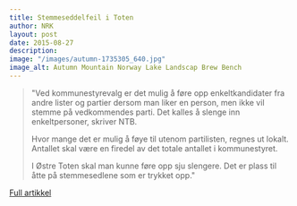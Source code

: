 ```yaml
---
title: Stemmeseddelfeil i Toten
author: NRK
layout: post
date: 2015-08-27
description: 
image: "/images/autumn-1735305_640.jpg"
image_alt: Autumn Mountain Norway Lake Landscap Brew Bench
---
```


> "Ved kommunestyrevalg er det mulig å føre opp enkeltkandidater fra andre lister og partier dersom man liker en person, men ikke vil stemme på vedkommendes parti. Det kalles å slenge inn enkeltpersoner, skriver NTB.
>
> Hvor mange det er mulig å føye til utenom partilisten, regnes ut lokalt. Antallet skal være en firedel av det totale antallet i kommunestyret.
>
> I Østre Toten skal man kunne føre opp sju slengere. Det er plass til åtte på stemmesedlene som er trykket opp."

[Full artikkel](https://www.nrk.no/ho/oppdaget-feil-pa-stemmesedler-i-45-kommuner-1.12520997)